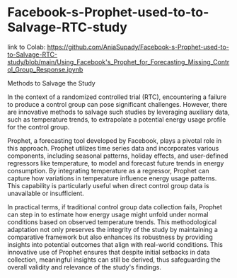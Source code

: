 # Facebook-s-Prophet-used-to-to-Salvage-RTC-study

link to Colab: https://github.com/AniaSupady/Facebook-s-Prophet-used-to-to-Salvage-RTC-study/blob/main/Using_Facebook's_Prophet_for_Forecasting_Missing_Control_Group_Response.ipynb   



Methods to Salvage the Study

In the context of a randomized controlled trial (RTC), encountering a failure to produce a control group can pose significant challenges. However, there are innovative methods to salvage such studies by leveraging auxiliary data, such as temperature trends, to extrapolate a potential energy usage profile for the control group.

Prophet, a forecasting tool developed by Facebook, plays a pivotal role in this approach. Prophet utilizes time series data and incorporates various components, including seasonal patterns, holiday effects, and user-defined regressors like temperature, to model and forecast future trends in energy consumption. By integrating temperature as a regressor, Prophet can capture how variations in temperature influence energy usage patterns. This capability is particularly useful when direct control group data is unavailable or insufficient.

In practical terms, if traditional control group data collection fails, Prophet can step in to estimate how energy usage might unfold under normal conditions based on observed temperature trends. This methodological adaptation not only preserves the integrity of the study by maintaining a comparative framework but also enhances its robustness by providing insights into potential outcomes that align with real-world conditions. This innovative use of Prophet ensures that despite initial setbacks in data collection, meaningful insights can still be derived, thus safeguarding the overall validity and relevance of the study's findings.
